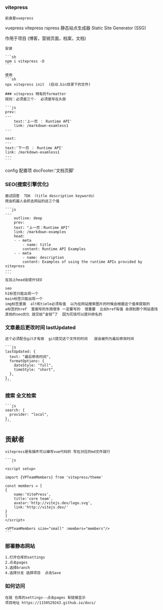 ### vitepress

    前身是vuepress

vuepress vitepress rspress 静态站点生成器 Static Site Generator (SSG)

作用于项目 (博客，营销页面，档案，文档)

    安装

    ```sh
    npm i vitepress -D
    ```

    使用
    ```sh
    npx vitepress init  (启动.bin目录下的文件)

    ### vitepress 特有的formatter
    规则：必须是三个-  必须是写在头部

    ```js
    prev:
    ---
        text:'上一页 ： Runtime API'
        link: /markdown-examless1
    ---

    next:
    ---
    text:'下一页 ： Runtime API'
    link: /markdown-examless1
    ---
    ```

config 配置项 docFooter:'文档页脚'

### SEO(搜索引擎优化)

    面试回答  TDK （title description keywords）
    爬虫机器人会抓去网站的这三个值

    ```js
    ---
        outline: deep
        prev:
        text: "上一页：Runtime API"
        link: /markdown-examples
        head:
        - - meta
            - name: title
            content: Runtime API Examples
        - - meta
            - name: description
            content: Examples of using the runtime APIs provided by vitepress
    ---
    ```
    在加上head会提升SEO

    seo
    h1标签只能出现一个
    main标签只能出现一个
    img标签里面  alt和tiele必须有值  以为在网站搜索图片的时候会根据这个值来提取的
    a标签的href  里面写的东西很多 一定要写的  很重要  比如href有值 会调到那个网站查找
    其他的seo优化 就交给“金钱”了  因为花钱可以提升排名的

### 文章最后更改时间 lastUpdated

    这个必须配合git才有效  git提交这个文件的时间   就会被列为最后修改时间

    ```js
    lastUpdated: {
      text: "最后修改时间",
      formatOptions: {
        dateStyle: "full",
        timeStyle: "short",
      },
    },
    ```

### 搜索 全文检索

    ```js
    search: {
      provider: "local",
    },
    ```

## 贡献者

    vitepress是有插件可以编写vue代码的 写在对应的md文件就行

    ```js
    
    <script setup>

    import {VPTeamMembers} from 'vitepress/theme'

    const members = [
    {
        name:'VitePress',
        title:'core team',
        avatar:'http://vitejs.dev/logo.svg',
        link:'http://vitejs.dev/'
    }
    ]
    </script>

    <VPTeamMembers size="small" :members="members"/>
    ```

### 部署静态网站
    1.打开仓库的settings
    2.点击pages
    3.选择branch
    4.选择分支 选择项目  点击Save


### 如何访问
    在就 仓库的settings--点击pages 有链接显示
    项目地址 https://1150529243.github.io/docs/
